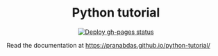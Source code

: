 <h1 align="center">Python tutorial</h1>

<p align="center">
  <a href="https://github.com/pranabdas/python-tutorial/actions/workflows/deploy-gh-pages.yml"><img src="https://github.com/pranabdas/python-tutorial/actions/workflows/deploy-gh-pages.yml/badge.svg" alt="Deploy gh-pages status"></a>
</p>

Read the documentation at https://pranabdas.github.io/python-tutorial/
